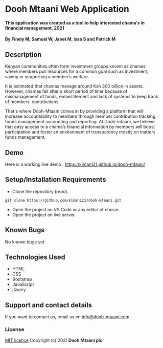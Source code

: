 # Dooh Mtaani Web Application

#### This application was created as a tool to help interested chama's in financial management, 2021

#### By **Finely M, Samuel W, Janet M, Issa S and Patrick M**

## Description

Kenyan communities often form investment groups known as chamas where members pull resources for a common goal such as investment, saving or supporting a member’s welfare.

It is estimated that chamas manage around Ksh 300 billion in assets. However, chamas fail after a short period of time because of mismanagement of funds, embezzlement and lack of systems to keep track of members’ contributions.

That's where Dooh-Mtaani comes in by providing a platform that will increase accountability to members through member contribution tracking, funds management accounting and reporting. At Dooh-mtaani, we believe that easy access to a chama’s financial information by members will boost participation and foster an environment of transparency mostly on matters funds management. 
## Demo

Here is a working live demo : https://kiman121.github.io/dooh-mtaani/

## Setup/Installation Requirements

- Clone the repository (repo).

```
git clone https://github.com/kiman121/dooh-mtaani.git
```

- Open the project on VS Code or any editor of choice.
- Open the project on live server.

## Known Bugs

No known bugs yet.

## Technologies Used

- HTML
- CSS
- Bootstrap
- JavaScript
- jQuery
## Support and contact details

If you want to contact us, email us on info@dooh-mtaani.com

### License

[MIT licence](https://github.com/kiman121/dooh-mtaani/blob/master/LICENCE)
Copyright (c) 2021 **Dooh Mtaani plc**
